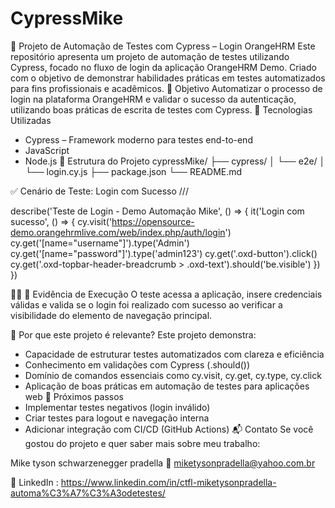 # CypressMike

🚀 Projeto de Automação de Testes com Cypress – Login OrangeHRM
Este repositório apresenta um projeto de automação de testes utilizando Cypress, focado no fluxo de login da aplicação OrangeHRM Demo. Criado com o objetivo de demonstrar habilidades práticas em testes automatizados para fins profissionais e acadêmicos.
📌 Objetivo
Automatizar o processo de login na plataforma OrangeHRM e validar o sucesso da autenticação, utilizando boas práticas de escrita de testes com Cypress.
🧪 Tecnologias Utilizadas
- Cypress – Framework moderno para testes end-to-end
- JavaScript
- Node.js
📂 Estrutura do Projeto
cypressMike/
├── cypress/
│   └── e2e/
│       └── login.cy.js
├── package.json
└── README.md


✅ Cenário de Teste: Login com Sucesso
/// <reference types="cypress"/>

describe('Teste de Login - Demo Automação Mike', () => {
  it('Login com sucesso', () => {
    cy.visit('https://opensource-demo.orangehrmlive.com/web/index.php/auth/login')
    cy.get('[name="username"]').type('Admin')
    cy.get('[name="password"]').type('admin123')
    cy.get('.oxd-button').click()
    cy.get('.oxd-topbar-header-breadcrumb > .oxd-text').should('be.visible')
  })
})


📸 Evidência de Execução
O teste acessa a aplicação, insere credenciais válidas e valida se o login foi realizado com sucesso ao verificar a visibilidade do elemento de navegação principal.

💼 Por que este projeto é relevante?
Este projeto demonstra:
- Capacidade de estruturar testes automatizados com clareza e eficiência
- Conhecimento em validações com Cypress (.should())
- Domínio de comandos essenciais como cy.visit, cy.get, cy.type, cy.click
- Aplicação de boas práticas em automação de testes para aplicações web
🧠 Próximos passos
- Implementar testes negativos (login inválido)
- Criar testes para logout e navegação interna
- Adicionar integração com CI/CD (GitHub Actions)
📬 Contato
Se você gostou do projeto e quer saber mais sobre meu trabalho:

Mike tyson schwarzenegger pradella
📧 miketysonpradella@yahoo.com.br

💼 LinkedIn : https://www.linkedin.com/in/ctfl-miketysonpradella-automa%C3%A7%C3%A3odetestes/


